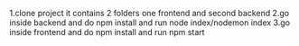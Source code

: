 1.clone project it contains 2 folders one frontend and second backend
2.go inside backend and do npm install and run node index/nodemon index
3.go inside frontend and do npm install and run npm start
